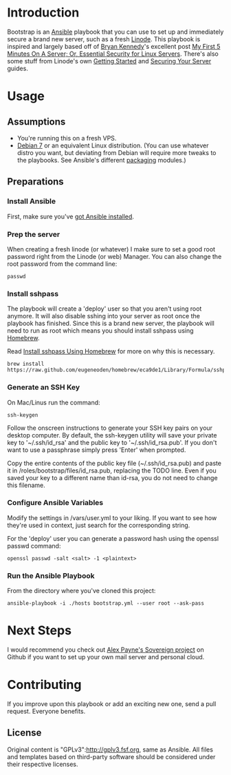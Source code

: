 # Introduction

Bootstrap is an [Ansible](http://ansibleworks.com) playbook that you can use to set up and immediately secure a brand new server, such as a fresh [Linode](https://www.linode.com/?r=1b44d47e6692b615dca06f2233fa741744a8ccb5). This playbook is inspired and largely based off of [Bryan Kennedy](http://plusbryan.com)'s excellent post [My First 5 Minutes On A Server; Or, Essential Security for Linux Servers](http://plusbryan.com/my-first-5-minutes-on-a-server-or-essential-security-for-linux-servers). There's also some stuff from Linode's own [Getting Started](https://library.linode.com/getting-started) and [Securing Your Server](https://library.linode.com/securing-your-server) guides.

# Usage

## Assumptions

* You're running this on a fresh VPS.
* [Debian 7](http://www.debian.org/News/2013/20130504) or an equivalent Linux distribution. (You can use whatever distro you want, but deviating from Debian will require more tweaks to the playbooks. See Ansible's different [packaging](http://www.ansibleworks.com/docs/modules.html#packaging) modules.)

## Preparations

### Install Ansible

First, make sure you've [got Ansible installed](http://www.ansibleworks.com/docs/intro_installation.html).

### Prep the server

When creating a fresh linode (or whatever) I make sure to set a good root password right from the Linode (or web) Manager. You can also change the root password from the command line:

    passwd

### Install sshpass

The playbook will create a 'deploy' user so that you aren't using root anymore. It will also disable sshing into your server as root once the playbook has finished. Since this is a brand new server, the playbook will need to run as root which means you should install sshpass using [Homebrew](http://brew.sh).

Read [Install sshpass Using Homebrew](http://lalyos.github.io/blog/2013/09/30/install-sshpass-on-mac/) for more on why this is necessary.

    brew install https://raw.github.com/eugeneoden/homebrew/eca9de1/Library/Formula/sshpass.rb

### Generate an SSH Key

On Mac/Linus run the command:

    ssh-keygen

Follow the onscreen instructions to generate your SSH key pairs on your desktop computer. By default, the ssh-keygen utility will save your private key to '~/.ssh/id_rsa' and the public key to '~/.ssh/id_rsa.pub'. If you don't want to use a passphrase simply press 'Enter' when prompted.

Copy the entire contents of the public key file (~/.ssh/id_rsa.pub) and paste it in /roles/bootstrap/files/id_rsa.pub, replacing the TODO line. Even if you saved your key to a different name than id-rsa, you do not need to change this filename.

### Configure Ansible Variables

Modify the settings in /vars/user.yml to your liking. If you want to see how they're used in context, just search for the corresponding string.

For the 'deploy' user you can generate a password hash using the openssl passwd command:

    openssl passwd -salt <salt> -1 <plaintext>

### Run the Ansible Playbook

From the directory where you've cloned this project:

    ansible-playbook -i ./hosts bootstrap.yml --user root --ask-pass

# Next Steps

I would recommend you check out [Alex Payne's Sovereign project](https://github.com/al3x/sovereign) on Github if you want to set up your own mail server and personal cloud. 

# Contributing

If you improve upon this playbook or add an exciting new one, send a pull request. Everyone benefits.

## License

Original content is "GPLv3":http://gplv3.fsf.org, same as Ansible. All files and templates based on third-party software should be considered under their respective licenses.